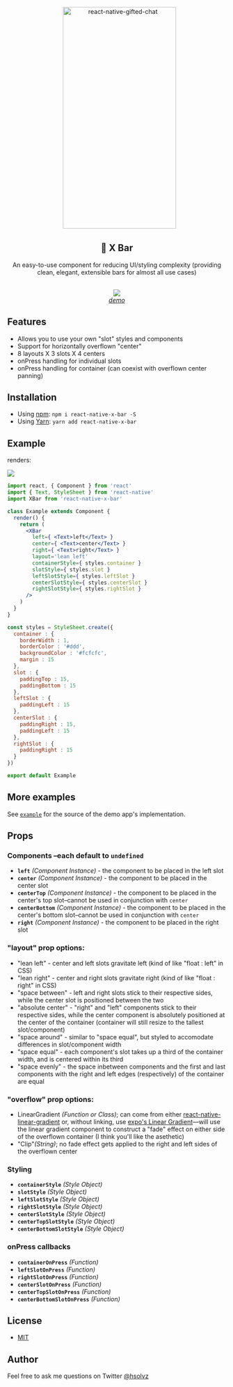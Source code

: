 <p align="center" >
    <img alt="react-native-gifted-chat" src="https://media.giphy.com/media/60rNlHZhaeSqzRj8Jt/giphy.gif" width="260" height="510" />

</p>

<h2 align="center">
  🙅 X Bar
</h2>
<p align="center">
  An easy-to-use component for reducing UI/styling complexity (providing clean, elegant, extensible bars for almost all use cases)
</p>

<p align="center">
  <br>
  <img src="https://api.qrserver.com/v1/create-qr-code/?size=100x100&data=exp://expo.io/@hsolvz/react-native-x-bar-example">
  <br>
  <a href="https://expo.io/@hsolvz/react-native-x-bar-example" target="_blank"><i>demo</i></a>
</p>

## Features

* Allows you to use your own "slot" styles and components
* Support for horizontally overflown "center"
* 8 layouts X 3 slots X 4 centers
* onPress handling for individual slots
* onPress handling for container (can coexist with overflown center panning)

## Installation

* Using [npm](https://www.npmjs.com/#getting-started): `npm i react-native-x-bar -S`
* Using [Yarn](https://yarnpkg.com/): `yarn add react-native-x-bar`

## Example

renders:

<Img src='https://image.ibb.co/bG2N0S/Screen_Shot_2018_03_30_at_3_30_17_PM.png' />

```jsx
import react, { Component } from 'react'
import { Text, StyleSheet } from 'react-native'
import XBar from 'react-native-x-bar'

class Example extends Component {
  render() {
    return (
      <XBar
        left={ <Text>left</Text> }
        center={ <Text>center</Text> }
        right={ <Text>right</Text> }
        layout='lean left'
        containerStyle={ styles.container }
        slotStyle={ styles.slot }
        leftSlotStyle={ styles.leftSlot }
        centerSlotStyle={ styles.centerSlot }
        rightSlotStyle={ styles.rightSlot }
      />
    )
  }
}

const styles = StyleSheet.create({
  container : {
    borderWidth : 1,
    borderColor : '#ddd',
    backgroundColor : '#fcfcfc',
    margin : 15
  },
  slot : {
    paddingTop : 15,
    paddingBottom : 15
  },
  leftSlot : {
    paddingLeft : 15
  },
  centerSlot : {
    paddingRight : 15,
    paddingLeft : 15
  },
  rightSlot : {
    paddingRight : 15
  }
})

export default Example
```

## More examples

See [`example`](example) for the source of the demo app's implementation.

## Props

### Components –each default to `undefined`

* **`left`** _(Component Instance)_ - the component to be placed in the left slot
* **`center`** _(Component Instance)_ - the component to be placed in the center slot
* **`centerTop`** _(Component Instance)_ - the component to be placed in the center's top slot–cannot be used in conjunction with `center`
* **`centerBottom`** _(Component Instance)_ - the component to be placed in the center's bottom slot–cannot be used in conjunction with `center`
* **`right`** _(Component Instance)_ - the component to be placed in the right slot

### "layout" prop options:

* "lean left" - center and left slots gravitate left (kind of like "float : left" in CSS)
* "lean right" - center and right slots gravitate right (kind of like "float : right" in CSS)
* "space between" - left and right slots stick to their respective sides, while the center slot is positioned between the two
* "absolute center" - "right" and "left" components stick to their respective sides, while the center component is absolutely positioned at the center of the container (container will still resize to the tallest slot/component)
* "space around" - similar to "space equal", but styled to accomodate differences in slot/component width
* "space equal" - each component's slot takes up a third of the container width, and is centered within its third
* "space evenly" - the space inbetween components and the first and last components with the right and left edges (respectively) of the container are equal

### "overflow" prop options:
* LinearGradient _(Function or Class)_; can come from either [react-native-linear-gradient](https://github.com/react-native-community/react-native-linear-gradient) or, without linking, use [expo's Linear Gradient](https://docs.expo.io/versions/latest/sdk/linear-gradient.html)––will use the linear gradient component to construct a "fade" effect on either side of the overflown container (I think you'll like the asethetic)
* "Clip"_(String)_; no fade effect gets applied to the right and left sides of the overflown center

### Styling

* **`containerStyle`** _(Style Object)_
* **`slotStyle`** _(Style Object)_
* **`leftSlotStyle`** _(Style Object)_
* **`rightSlotStyle`** _(Style Object)_
* **`centerSlotStyle`** _(Style Object)_
* **`centerTopSlotStyle`** _(Style Object)_
* **`centerBottomSlotStyle`** _(Style Object)_

### onPress callbacks

* **`containerOnPress`** _(Function)_
* **`leftSlotOnPress`** _(Function)_
* **`rightSlotOnPress`** _(Function)_
* **`centerSlotOnPress`** _(Function)_
* **`centerTopSlotOnPress`** _(Function)_
* **`centerBottomSlotOnPress`** _(Function)_

## License

* [MIT](LICENSE)

## Author

Feel free to ask me questions on Twitter [@hsolvz](https://twitter.com/hsolvz)


